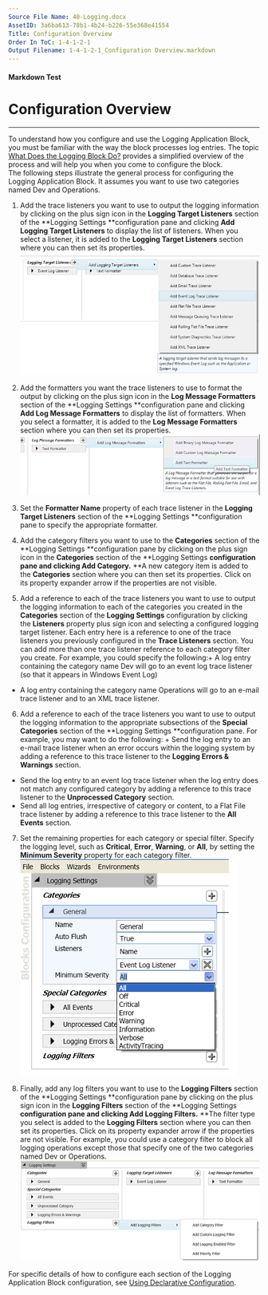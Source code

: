 ```yaml
---
Source File Name: 40-Logging.docx
AssetID: 3a6ba613-78b1-4b24-b226-55e368e41554
Title: Configuration Overview
Order In ToC: 1-4-1-2-1
Output Filename: 1-4-1-2-1_Configuration Overview.markdown
---
```


#### Markdown Test ####
# Configuration Overview #
----------

To understand how you configure and use the Logging Application Block, you must be familiar with the way the block processes log entries. The topic <a href="test-markdown_75d79ffd-f3cf-48e7-bcbe-03acedf87ac0.html" xmlns:dt="uuid:C2F41010-65B3-11d1-A29F-00AA00C14882" xmlns:xlink="http://www.w3.org/1999/xlink" xmlns:MSHelp="http://msdn.microsoft.com/mshelp">What Does the Logging Block Do?</a> provides a simplified overview of the process and will help you when you come to configure the block.  
The following steps illustrate the general process for configuring the Logging Application Block. It assumes you want to use two categories named Dev and Operations.   
1. Add the trace listeners you want to use to output the logging information by clicking on the plus sign icon in the **Logging Target Listeners** section of the **Logging Settings **configuration pane and clicking **Add Logging Target Listeners** to display the list of listeners. When you select a listener, it is added to the **Logging Target Listeners** section where you can then set its properties. ![](images/CA71C2EA01A5E4EBB0ED7FCB1CD54505.png)  

2. Add the formatters you want the trace listeners to use to format the output by clicking on the plus sign icon in the **Log Message Formatters** section of the **Logging Settings **configuration pane and clicking **Add Log Message Formatters** to display the list of formatters. When you select a formatter, it is added to the **Log Message Formatters** section where you can then set its properties. ![](images/a6a5002b-7640-443e-afe2-dadb51783a8e.png)  

3. Set the **Formatter Name** property of each trace listener in the **Logging Target Listeners** section of the **Logging Settings **configuration pane to specify the appropriate formatter.
4. Add the category filters you want to use to the **Categories** section of the **Logging Settings **configuration pane by clicking on the plus sign icon in the **Categories** section of the **Logging Settings **configuration pane and clicking **Add Category**.** **A new category item is added to the **Categories** section where you can then set its properties. Click on its property expander arrow if the properties are not visible.
5. Add a reference to each of the trace listeners you want to use to output the logging information to each of the categories you created in the **Categories** section of the **Logging Settings** configuration by clicking the **Listeners** property plus sign icon and selecting a configured logging target listener. Each entry here is a reference to one of the trace listeners you previously configured in the **Trace Listeners** section. You can add more than one trace listener reference to each category filter you create. For example, you could specify the following:+ A log entry containing the category name Dev will go to an event log trace listener (so that it appears in Windows Event Log)
+ A log entry containing the category name Operations will go to an e-mail trace listener and to an XML trace listener. 

6. Add a reference to each of the trace listeners you want to use to output the logging information to the appropriate subsections of the **Special Categories** section of the **Logging Settings **configuration pane. For example, you may want to do the following: + Send the log entry to an e-mail trace listener when an error occurs within the logging system by adding a reference to this trace listener to the **Logging Errors &amp; Warnings** section.
+ Send the log entry to an event log trace listener when the log entry does not match any configured category by adding a reference to this trace listener to the **Unprocessed Category** section.
+ Send all log entries, irrespective of category or content, to a Flat File trace listener by adding a reference to this trace listener to the **All Events** section.

7. Set the remaining properties for each category or special filter. Specify the logging level, such as **Critical**, **Error**, **Warning**, or **All**, by setting the **Minimum Severity** property for each category filter. ![](images/1C76D787B795608F7BFFBBCDEA6AC14A.png)  

8. Finally, add any log filters you want to use to the **Logging Filters** section of the **Logging Settings **configuration pane by clicking on the plus sign icon in the **Logging Filters** section of the **Logging Settings **configuration pane and clicking **Add Logging Filters**.** **The filter type you select is added to the **Logging Filters** section where you can then set its properties. Click on its property expander arrow if the properties are not visible. For example, you could use a category filter to block all logging operations except those that specify one of the two categories named Dev or Operations.![](images/d147865d-639c-4846-a8b5-7517ec8d9512.png)  

For specific details of how to configure each section of the Logging Application Block configuration, see <a href="test-markdown_0d425989-6830-4e25-9fcf-e4dc2db4501a.html" xmlns:dt="uuid:C2F41010-65B3-11d1-A29F-00AA00C14882" xmlns:xlink="http://www.w3.org/1999/xlink" xmlns:MSHelp="http://msdn.microsoft.com/mshelp">Using Declarative Configuration</a>.  

